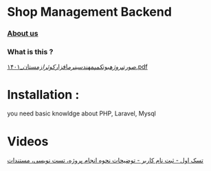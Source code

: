 # Shop Management Backend

### [About us](./about.md)

### What is this ?

[صورت*پروژه*بوت*کمپ*مهندسی*نرم*افزار*کوئرا*زمستان_۱۴۰۱.pdf](https://github.com/geeksesi/shop-management/files/10416959/_._._._._._._._._.pdf)

# Installation :

you need basic knowldge about PHP, Laravel, Mysql

# Videos

[تسک اول - ثبت نام کاربر - توضیحات نحوه انجام پروژه، تست نویسی، مستندات](https://youtu.be/wC3RmRSWe6Q)
